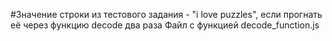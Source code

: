 #Значение строки из тестового задания - "i love puzzles", если прогнать её через функцию decode два раза
Файл с функцией decode_function.js
